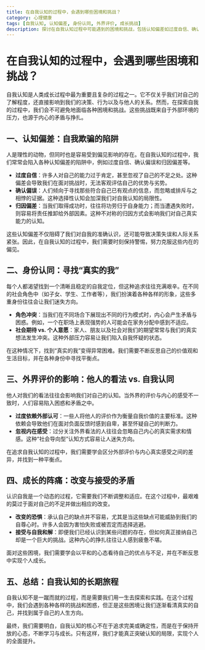 ```yaml
---
title: 在自我认知的过程中，会遇到哪些困境和挑战？
category: 心理健康
tags: [自我认知, 认知偏差, 身份认同, 外界评价, 成长挑战]
description: 探讨在自我认知过程中可能遇到的困境和挑战，包括认知偏差如过度自信、确认偏误和归因偏差，身份认同中的角色冲突和社会期待与个人意愿的矛盾，外界评价对自我认知的影响，以及成长过程中面对改变的恐惧和接受自我的挑战。文章指出，自我认知是一个长期且动态的过程，需要持续反思并以开放的心态面对自身的优点与不足，从而实现个人成长和自我接纳。
---
```

# 在自我认知的过程中，会遇到哪些困境和挑战？

自我认知是人类成长过程中最为重要且复杂的过程之一。它不仅关乎我们对自己的了解程度，还直接影响到我们的决策、行为以及与他人的关系。然而，在探索自我的过程中，我们会不可避免地面临各种困境和挑战。这些挑战既来自于外部环境的压力，也源于内心的矛盾与挣扎。

## 一、认知偏差：自我欺骗的陷阱

人是理性的动物，但同时也是容易受到偏见影响的存在。在自我认知的过程中，我们常常会陷入各种认知偏差的陷阱中，例如过度自信、确认偏误和归因偏差等。

- **过度自信**：许多人对自己的能力过于肯定，甚至忽视了自己的不足之处。这种偏差会导致我们在面对挑战时，无法客观评估自己的优势与劣势。
- **确认偏误**：人们倾向于寻找那些符合自己已有观点的信息，而忽略或排斥与之相悖的证据。这种选择性认知会加深我们对自我认知的局限性。
- **归因偏差**：当我们取得成功时，往往将功劳归于自身能力；而当遭遇失败时，则容易将责任推卸给外部因素。这种不对称的归因方式会影响我们对自己真实能力的认知。

这些认知偏差不仅阻碍了我们对自我的准确认识，还可能导致决策失误和人际关系紧张。因此，在自我认知的过程中，我们需要时刻保持警惕，努力克服这些内在的偏见。

## 二、身份认同：寻找“真实的我”

每个人都渴望找到一个清晰且稳定的自我定位，但这种追求往往充满艰辛。在不同的社会角色中（如子女、学生、工作者等），我们扮演着各种各样的形象，这些多重身份往往会让我们迷失方向。

- **角色冲突**：当我们在不同场合下展现出不同的行为模式时，内心会产生矛盾与困惑。例如，一个在职场上表现强势的人可能会在家务分配中感到不适应。
- **社会期待 vs. 个人意愿**：家人、朋友以及社会对我们的期望常常与我们的真实想法发生冲突。这种外部压力容易让我们陷入自我怀疑的状态。

在这种情况下，找到“真实的我”变得异常困难。我们需要不断反思自己的价值观和生活目标，并在各种身份中寻找平衡点。

## 三、外界评价的影响：他人的看法 vs. 自我认同

他人对我们的看法往往会影响我们对自己的认知。当外界的评价与内心的感受不一致时，人们容易陷入困惑和矛盾之中。

- **过度依赖外部认可**：一些人将他人的评价作为衡量自我价值的主要标准。这种依赖会导致他们在面对负面反馈时感到自卑，甚至怀疑自己的判断力。
- **忽视内在感受**：过分关注外界看法的人往往会忽略自己内心的真实需求和情感。这种“社会导向型”认知方式容易让人迷失方向。

在追求自我认知的过程中，我们需要学会区分外部评价与内心真实感受之间的差异，并找到一种平衡点。

## 四、成长的阵痛：改变与接受的矛盾

认识自我是一个动态的过程，它需要我们不断调整和适应。在这个过程中，最艰难的莫过于面对自己的不足并做出相应的改变。

- **改变的恐惧**：承认自己的缺点并不容易，尤其是当这些缺点可能威胁到我们的自尊心时。许多人会因为害怕失败或被否定而选择逃避。
- **接受与自我和解**：即便我们已经认识到某些问题的存在，但如何真正接纳自己却是一个巨大的挑战。这种内心的挣扎往往让人感到疲惫不堪。

面对这些困境，我们需要学会以平和的心态看待自己的优点与不足，并在不断反思中实现个人成长。

## 五、总结：自我认知的长期旅程

自我认知不是一蹴而就的过程，而是需要我们用一生去探索和实践。在这个过程中，我们会遇到各种各样的挑战和困惑，但正是这些困境让我们逐渐看清真实的自己，并找到属于自己的人生方向。

最终，我们需要明白，自我认知的核心不在于追求完美或确定性，而是在于保持开放的心态，不断学习与成长。只有这样，我们才能真正突破认知的局限，实现个人的全面提升。